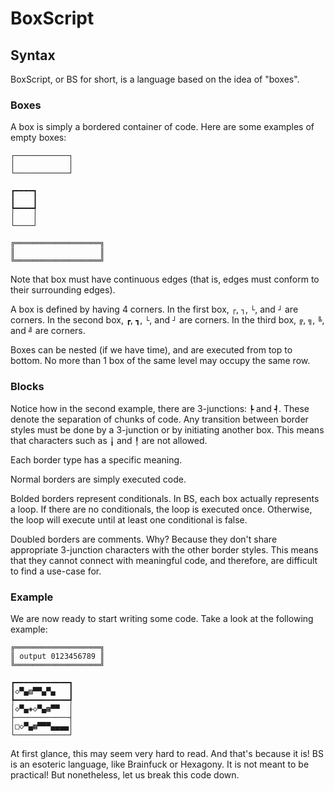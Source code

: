 # BoxScript

## Syntax

BoxScript, or BS for short, is a language based on the idea of "boxes".

### Boxes

A box is simply a bordered container of code.
Here are some examples of empty boxes:

```bs
┌────────────┐
│            │
└────────────┘
```

```bs
┏━━━━┓
┃    ┃
┡━━━━┩
│    │
└────┘
```

```bs
╔═══════════════════╗
║                   ║
╚═══════════════════╝
```

Note that box must have continuous edges (that is, edges must conform to their surrounding edges).

A box is defined by having 4 corners. In the first box, `┌`, `┐`, `└`, and `┘` are corners. In the second box, `┏`, `┓`, `└`, and `┘` are corners. In the third box, `╔`, `╗`, `╚`, and `╝` are corners.

Boxes can be nested (if we have time), and are executed from top to bottom.
No more than 1 box of the same level may occupy the same row.

### Blocks

Notice how in the second example, there are 3-junctions: `┡` and `┩`.
These denote the separation of chunks of code.
Any transition between border styles must be done by a 3-junction or by initiating another box.
This means that characters such as `╽` and `╿` are not allowed.

Each border type has a specific meaning.

Normal borders are simply executed code.

Bolded borders represent conditionals. In BS, each box actually represents a loop. If there are no conditionals, the loop is executed once. Otherwise, the loop will execute until at least one conditional is false.

Doubled borders are comments.
Why? Because they don't share appropriate 3-junction characters with the other border styles. This means that they cannot connect with meaningful code, and therefore, are difficult to find a use-case for.

### Example

We are now ready to start writing some code. Take a look at the following example:

```bs
╔═══════════════════╗
║ output 0123456789 ║
╚═══════════════════╝

┏━━━━━━━━━━━━┓
┃◇▀▄▨▀▀▄▀▄   ┃
┡━━━━━━━━━━━━┩
│◇▀▄◈◇▀▄▦▀▀  │
├────────────┤
│□◇▀▄▦▀▀▀▄▄▄▄│
└────────────┘
```

At first glance, this may seem very hard to read. And that's because it is!
BS is an esoteric language, like Brainfuck or Hexagony. It is not meant to be practical! But nonetheless, let us break this code down.
